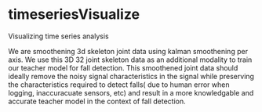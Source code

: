 # timeseriesVisualize
Visualizing time series analysis

We are smoothening 3d skeleton joint data using kalman smoothening per axis. We use this 3D 32 joint skeleton data as an additional modality to train our teacher model for fall detection. This smoothened joint data should ideally remove the noisy signal characteristics in the signal while preserving the characteristics required to detect falls( due to human error when logging, inaccuracuate sensors, etc) and result in a more knowledgable and accurate teacher model in the context of fall detection. 
